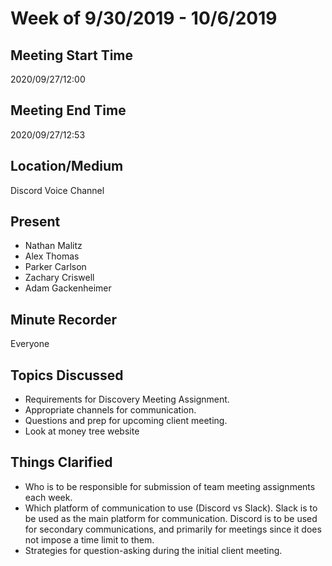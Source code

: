 # Week of 9/30/2019 - 10/6/2019
## Meeting Start Time
2020/09/27/12:00
## Meeting End Time
2020/09/27/12:53
## Location/Medium
Discord Voice Channel
## Present
- Nathan Malitz
- Alex Thomas
- Parker Carlson
- Zachary Criswell
- Adam Gackenheimer
## Minute Recorder
Everyone
## Topics Discussed
- Requirements for Discovery Meeting Assignment.
- Appropriate channels for communication.
- Questions and prep for upcoming client meeting.
- Look at money tree website
## Things Clarified
- Who is to be responsible for submission of team meeting assignments each week.
- Which platform of communication to use (Discord vs Slack). Slack is to be used as the main platform for communication. Discord is to be used for secondary communications, and primarily for meetings since it does not impose a time limit to them.
- Strategies for question-asking during the initial client meeting.
